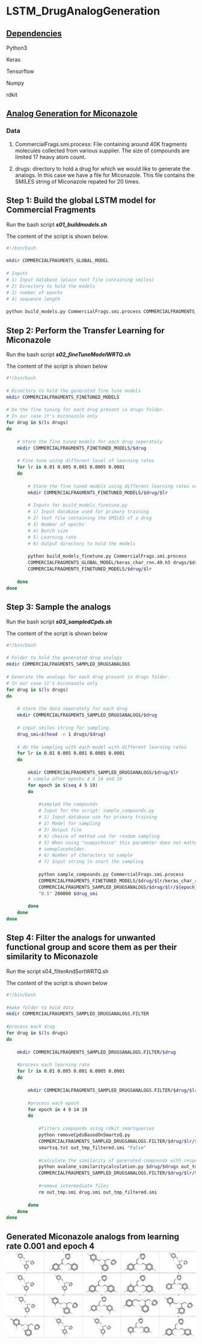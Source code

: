 # LSTM_DrugAnalogGeneration


## <u>Dependencies</u>

Python3

Keras

Tensorflow

Numpy

rdkit

## <u>Analog Generation for Miconazole</u>

### Data 

1) CommercialFrags.smi.process: File containing around 40K fragments molecules collected from 		various supplier. The size of compounds are limited 17 heavy atom count. 

2) drugs: directory to hold a drug for which we would like to generate the analogs. In this case we have a file for Miconazole. This file contains the SMILES string of Miconazole repated for 20 times.



## Step 1: Build the global LSTM model for Commercial Fragments

Run the bash script ***s01_buildmodels.sh***

The content of the script is shown below.

```bash
#!/bin/bash

mkdir COMMERCIALFRAGMENTS_GLOBAL_MODEL

# Inputs
# 1) Input database (plain text file containing smiles)
# 2) Directory to hold the models
# 3) number of epochs
# 4) sequence length
 
python build_models.py CommercialFrags.smi.process COMMERCIALFRAGMENTS_GLOBAL_MODEL 50 32
```

## Step 2: Perform the Transfer Learning for Miconazole

 Run the bash script ***s02_fineTuneModelWRTQ.sh***

The content of the script is shown below

```bash
#!/bin/bash

# Directory to hold the generated fine tune models
mkdir COMMERCIALFRAGMENTS_FINETUNED_MODELS

# Do the fine tuning for each drug present in drugs folder. 
# In our case it's miconazole only
for drug in $(ls drugs)
do

	# Store the fine tuned models for each drug seperately
	mkdir COMMERCIALFRAGMENTS_FINETUNED_MODELS/$drug

	# Fine tune using different level of learning rates
	for lr in 0.01 0.005 0.001 0.0005 0.0001
	do

		# Store the fine tuned models using different learning rates seperately
		mkdir COMMERCIALFRAGMENTS_FINETUNED_MODELS/$drug/$lr

		# Inputs for build_models_finetune.py
		# 1) Input database used for primary training
		# 2) text file containing the SMILES of a drug
		# 3) Number of epochs
		# 4) Batch size
		# 5) Learning rate
		# 6) Output directory to hold the models

		python build_models_finetune.py CommercialFrags.smi.process
		COMMERCIALFRAGMENTS_GLOBAL_MODEL/keras_char_rnn.49.h5 drugs/$drug 20 4 $lr
		COMMERCIALFRAGMENTS_FINETUNED_MODELS/$drug/$lr

	done
done
```

## Step 3: Sample the analogs

Run the bash script ***s03_sampledCpds.sh***

The content of the script is shown below

```bash
#!/bin/bash

# Folder to hold the generated drug analogs
mkdir COMMERCIALFRAGMENTS_SAMPLED_DRUGSANALOGS

# Generate the analogs for each drug present in drugs folder. 
# In our case it's miconazole only
for drug in $(ls drugs)
do

	# store the data seperately for each drug
	mkdir COMMERCIALFRAGMENTS_SAMPLED_DRUGSANALOGS/$drug
	
	# input smiles string for sampling.
	drug_smi=$(head -n 1 drugs/$drug)

	# do the sampling with each model with different learning rates
	for lr in 0.01 0.005 0.001 0.0005 0.0001
	do

		mkdir COMMERCIALFRAGMENTS_SAMPLED_DRUGSANALOGS/$drug/$lr
		# sample after epochs 4 9 14 and 19
		for epoch in $(seq 4 5 19)
		do

			#sampled the compounds
			# Input for the script: sample_compounds.py
			# 1) Input database use for primary training
			# 2) Model for sampling
			# 3) Output file
			# 4) choice of method use for random sampling
			# 5) When using "numpychoice" this parameter does not matter. Just use
			# someplaceholder.
			# 6) Number of characters to sample
			# 7) Input string to start the sampling
			
			python sample_compounds.py CommercialFrags.smi.process
			COMMERCIALFRAGMENTS_FINETUNED_MODELS/$drug/$lr/keras_char_rnn.$epoch.h5
			COMMERCIALFRAGMENTS_SAMPLED_DRUGSANALOGS/$drug/$lr/${epoch}.smi "numpychoice"
			"0.5" 200000 $drug_smi

		done
	done
done
```

## Step 4: Filter the analogs for unwanted functional group and score them as per their similarity to Miconazole

Run the script s04_filterAndSortWRTQ.sh

The content of the script is shown below

```bash
#!/bin/bash

#make folder to hold data
mkdir COMMERCIALFRAGMENTS_SAMPLED_DRUGSANALOGS.FILTER

#process each drug
for drug in $(ls drugs)
do

	mkdir COMMERCIALFRAGMENTS_SAMPLED_DRUGSANALOGS.FILTER/$drug

	#process each learning rate
	for lr in 0.01 0.005 0.001 0.0005 0.0001
	do

		mkdir COMMERCIALFRAGMENTS_SAMPLED_DRUGSANALOGS.FILTER/$drug/$lr

		#process each epoch
		for epoch in 4 9 14 19
		do

			#filters compounds using rdkit smartqueries
			python removeCpdsBasedOnSmartsQ.py
			COMMERCIALFRAGMENTS_SAMPLED_DRUGSANALOGS.FILTER/$drug/$lr/$epoch.smi
			smartsq.txt out_tmp_filtered.smi "False"

			#calculate the similarity of generated compounds with respect to query
			python avalone_similaritycalculation.py $drug/$drugs out_tmp_filtered.smi
			COMMERCIALFRAGMENTS_SAMPLED_DRUGSANALOGS.FILTER/$drug/$lr/${epoch}.smi

			#remove intermediate files
			rm out_tmp.smi drug.smi out_tmp_filtered.smi

		done
	done
done
```

## Generated Miconazole analogs from learning rate 0.001 and epoch 4![miconazoleanalogs.png](miconazoleanalogs.png)

